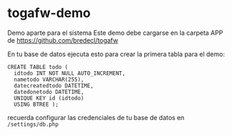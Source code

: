 # togafw-demo
Demo aparte para el sistema
Este demo debe cargarse en la carpeta APP de https://github.com/bredecl/togafw


En tu base de datos ejecuta esto para crear la primera tabla para el demo:
```
CREATE TABLE todo (
  idtodo INT NOT NULL AUTO_INCREMENT,
  nametodo VARCHAR(255),
  datecreatedtodo DATETIME,
  datedonetodo DATETIME,
  UNIQUE KEY id (idtodo)
  USING BTREE );
```

recuerda configurar las credenciales de tu base de datos en `/settings/db.php`
